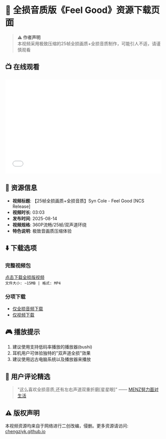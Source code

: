 # 🎵 全损音质版《Feel Good》资源下载页面  

> **⚠️ 作者声明**  
> 本视频采用极致压缩的25帧全损画质+全损音质制作，可能引人不适，请谨慎观看  

## 📺 在线观看
<div style="position: relative; padding: 30% 45%; margin: 20px 0;">
<iframe style="position: absolute; width: 100%; height: 100%; left: 0; top: 0;" 
        src="//player.bilibili.com/player.html?isOutside=true&aid=115025163329361&bvid=BV1dEbBzREBM&cid=31682465357&p=1" 
        scrolling="no" 
        border="0" 
        frameborder="no" 
        framespacing="0" 
        allowfullscreen="true">
</iframe>
</div>

## 📁 资源信息  
- **视频标题**: 【25帧全损画质+全损音质】Syn Cole - Feel Good [NCS Release]  
- **视频时长**: 03:03  
- **发布时间**: 2025-08-14  
- **视频规格**: 360P流畅/25帧/双声道环绕  
- **特色说明**: 极致音画质压缩体验  

## ⬇️ 下载选项  
### 完整视频包  
[点击下载全损版视频](https://chengziyk.github.io/resource/feelgood.mp4)  
`文件大小: ~15MB | 格式: MP4`  

### 分项下载  
- [仅全损音频下载](https://chengziyk.github.io/resource/feelgood_audio.mp3)  
- [仅视频下载](https://chengziyk.github.io/resource/feelgood_video.mp4)  

## 🎮 播放提示  
1. 建议使用支持低码率播放的播放器(bushi)  
2. 耳机用户可体验独特的"双声道全损"效果  
3. 建议使用远古电脑系统以及播放器来播放

## 📝 用户评论精选  
> "这么喜欢全损音质,还有左右声道双重折磨[星星眼]" —— [MENZ努力面对生活](https://space.bilibili.com/1499431815)    

## ⚠️ 版权声明  
本视频资源均来自于网络进行二创改编，侵删。更多资源请访问:  
[chengziyk.github.io](https://chengziyk.github.io)

<style>
.video-container {
    position: relative;
    padding-bottom: 56.25%; /* 16:9 比例 */
    height: 0;
    overflow: hidden;
    margin: 20px 0;
}
.video-container iframe {
    position: absolute;
    top: 0;
    left: 0;
    width: 100%;
    height: 100%;
}
</style>